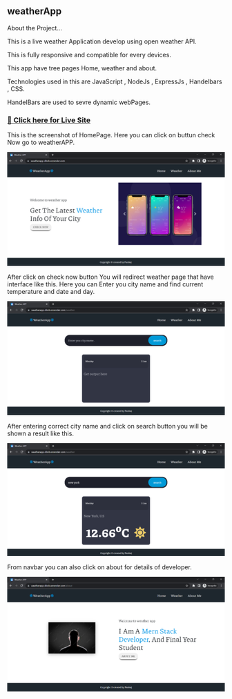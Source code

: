 ## weatherApp

About the Project... 

This is a live weather Application develop using open weather API.

This is fully responsive and compatible for every devices.

This app have tree pages Home, weather and about.

Technologies used in this are JavaScript , NodeJs , ExpressJs , Handelbars , CSS.

HandelBars are used to sevre dynamic webPages.

### [🔴 Click here for Live Site](https://weatherapp-dbvb.onrender.com)



This is the screenshot of HomePage. Here you can click on buttun check Now go to weatherAPP.

![HomePage](https://github.com/rPankaj05/weatherApp/blob/main/public/screenshots/home.png)


After click on check now button You will redirect weather page that have interface like this. 
Here  you can Enter you city name and find current temperature and date and day.

![HomePage](https://github.com/rPankaj05/weatherApp/blob/main/public/screenshots/weather.png)



After entering correct city name and click on search button you will be shown a result like this.

![HomePage](https://github.com/rPankaj05/weatherApp/blob/main/public/screenshots/weatherResult.png)


From navbar you can also click on about for details of developer.

![HomePage](https://github.com/rPankaj05/weatherApp/blob/main/public/screenshots/about.png)















